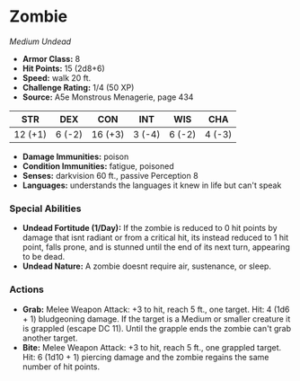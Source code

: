 # Zombie

*Medium* *Undead*

- **Armor Class:** 8
- **Hit Points:** 15 (2d8+6)
- **Speed:** walk 20 ft.
- **Challenge Rating:** 1/4 (50 XP)
- **Source:** A5e Monstrous Menagerie, page 434

| STR | DEX | CON | INT | WIS | CHA |
| --- | --- | --- | --- | --- | --- |
| 12 (+1) | 6 (-2) | 16 (+3) | 3 (-4) | 6 (-2) | 4 (-3) |

- **Damage Immunities:** poison
- **Condition Immunities:** fatigue, poisoned
- **Senses:** darkvision 60 ft., passive Perception 8
- **Languages:** understands the languages it knew in life but can't speak

### Special Abilities

- **Undead Fortitude (1/Day):** If the zombie is reduced to 0 hit points by damage that isnt radiant or from a critical hit, its instead reduced to 1 hit point, falls prone, and is stunned until the end of its next turn, appearing to be dead.
- **Undead Nature:** A zombie doesnt require air, sustenance, or sleep.

### Actions

- **Grab:** Melee Weapon Attack: +3 to hit, reach 5 ft., one target. Hit: 4 (1d6 + 1) bludgeoning damage. If the target is a Medium or smaller creature  it is grappled (escape DC 11). Until the grapple ends  the zombie can't grab another target.
- **Bite:** Melee Weapon Attack: +3 to hit, reach 5 ft., one grappled target. Hit: 6 (1d10 + 1) piercing damage  and the zombie regains the same number of hit points.


